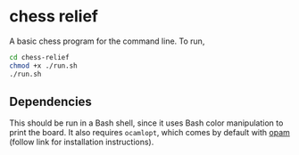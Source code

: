 # chess relief

A basic chess program for the command line. To run,
```sh
cd chess-relief
chmod +x ./run.sh
./run.sh
```

## Dependencies

This should be run in a Bash shell, since it uses Bash color manipulation to print the board. It also requires `ocamlopt`, which comes by default with [opam](https://opam.ocaml.org) (follow link for installation instructions).
